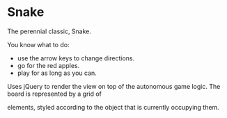 Snake
=====

The perennial classic, Snake.

You know what to do: 
- use the arrow keys to change directions.
- go for the red apples.
- play for as long as you can. 

Uses jQuery to render the view on top of the autonomous game logic.
The board is represented by a grid of <div> elements, styled according to the object that is currently occupying them.
